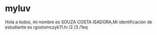 # myluv
Hola a todos, mi nombre es SOUZA COSTA ISADORA,Mi identificación de estudiante es rgostomczyk11.hi
/2
/3
/1eq
